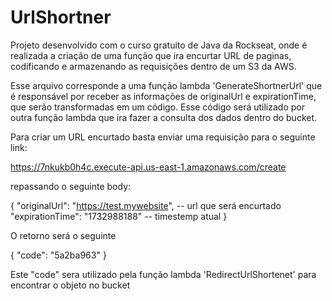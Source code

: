 # UrlShortner
Projeto desenvolvido com o curso gratuito de Java da Rockseat, onde é realizada a criação de uma função que ira encurtar URL de paginas, codificando e armazenando as requisições dentro de um S3 da AWS.

Esse arquivo corresponde a uma função lambda 'GenerateShortnerUrl' que é responsável por receber as informações de originalUrl e expirationTime, que serão transformadas em um código. Esse código será utilizado por outra função lambda que ira fazer a consulta dos dados dentro do bucket.

Para criar um URL encurtado basta enviar uma requisição para o seguinte link: 

<https://7nkukb0h4c.execute-api.us-east-1.amazonaws.com/create>

repassando o seguinte body:

{
	"originalUrl": "https://test.mywebsite", -- url que será encurtado
	"expirationTime": "1732988188" -- timestemp atual
}

O retorno será o seguinte

{
	"code": "5a2ba963"
}

Este "code" sera utilizado pela função lambda 'RedirectUrlShortenet' para encontrar o objeto no bucket
